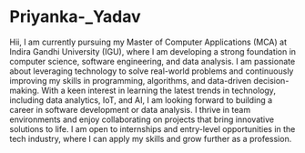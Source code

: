 # Priyanka-_Yadav
Hii,
I am currently pursuing my Master of Computer Applications (MCA) at Indira Gandhi University (IGU), where I am developing a strong foundation in computer science, software engineering, and data analysis. I am passionate about leveraging technology to solve real-world problems and continuously improving my skills in programming, algorithms, and data-driven decision-making.
With a keen interest in learning the latest trends in technology, including data analytics, IoT, and AI, I am looking forward to building a career in software development or data analysis. I thrive in team environments and enjoy collaborating on projects that bring innovative solutions to life.
I am open to internships and entry-level opportunities in the tech industry, where I can apply my skills and grow further as a profession.
